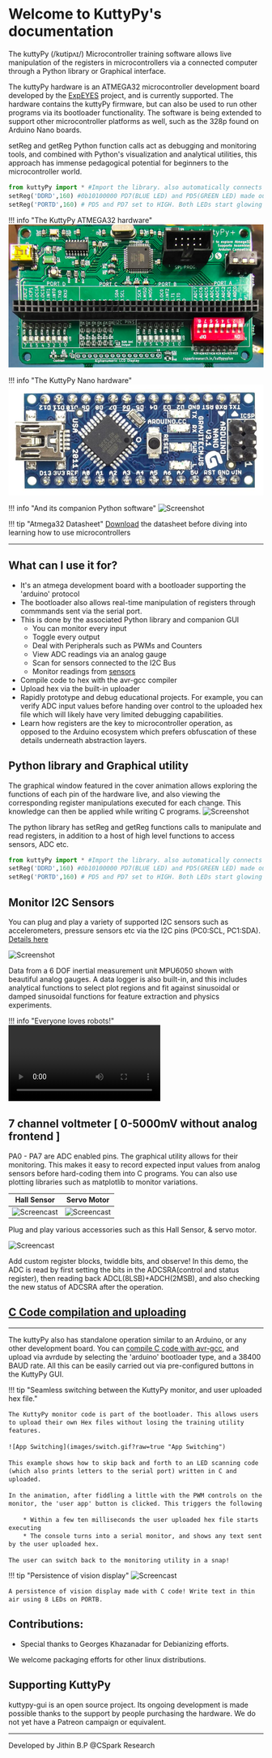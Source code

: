 # Welcome to KuttyPy's documentation

The kuttyPy (/kʊtipʌɪ/) Microcontroller training software allows live manipulation of the registers
in microcontrollers via a connected computer through a Python library or Graphical interface.

The kuttyPy hardware is an ATMEGA32 microcontroller development board developed by the [ExpEYES](http://expeyes.in) project, and is 
currently supported. The hardware contains the kuttyPy firmware, but can also be used to run other
programs via its bootloader functionality.
The software is being extended to support other microcontroller platforms as well, such as the 328p
 found on Arduino Nano boards.


setReg and getReg Python function calls act as debugging and monitoring tools, and combined with Python's visualization 
and analytical utilities, this approach has immense pedagogical potential for beginners to the microcontroller world. 
```python
from kuttyPy import * #Import the library. also automatically connects to any available kuttypy hardware.
setReg('DDRD',160) #0b10100000 PD7(BLUE LED) and PD5(GREEN LED) made output type
setReg('PORTD',160) # PD5 and PD7 set to HIGH. Both LEDs start glowing
```

!!! info "The KuttyPy ATMEGA32 hardware"
	![Screenshot](images/banner_pcb.png)

!!! info "The KuttyPy Nano hardware"
	![Screenshot](imagesnano/banner_nano.jpg)

!!! info "And its companion Python software"
	![Screenshot](images/main.gif?raw=true "Recording of the User Interface")

!!! tip "Atmega32 Datasheet"
	[Download](http://ww1.microchip.com/downloads/en/devicedoc/doc2503.pdf) the datasheet before diving
	into learning how to use microcontrollers


---
## What can I use it for?

+ It's an atmega development board with a bootloader supporting the 'arduino' protocol
+ The bootloader also allows real-time manipulation of registers through commmands sent via the serial port.
+ This is done by the associated Python library and companion GUI
    + You can monitor every input
    + Toggle every output
    + Deal with Peripherals such as PWMs and Counters
    + View ADC readings via an analog gauge
    + Scan for sensors connected to the I2C Bus
    + Monitor readings from [sensors](sensors)
+ Compile code to hex with the avr-gcc compiler
+ Upload hex via the built-in uploader
+ Rapidly prototype and debug educational projects. For example, you can verify ADC input values before handing over control to the uploaded hex file which will likely have very limited debugging capabilities.
+ Learn how registers are the key to microcontroller operation, as opposed to the Arduino ecosystem which prefers obfuscation of these details underneath abstraction layers.

## Python library and Graphical utility

The graphical window featured in the cover animation allows exploring the functions of each pin of the hardware live, and also
viewing the corresponding register manipulations executed for each change. This knowledge can then be applied while writing C programs.
![Screenshot](images/blink.gif?raw=true "Write Python code to blink all of PORT D")

The python library has setReg and getReg functions calls to manipulate and read registers, in addition to a host of high level functions
to access sensors, ADC etc.
```python
from kuttyPy import * #Import the library. also automatically connects to any available kuttypy hardware.
setReg('DDRD',160) #0b10100000 PD7(BLUE LED) and PD5(GREEN LED) made output type
setReg('PORTD',160) # PD5 and PD7 set to HIGH. Both LEDs start glowing
```

## Monitor I2C Sensors

You can plug and play a variety of supported I2C sensors such as accelerometers, pressure sensors etc via the I2C pins (PC0:SCL, PC1:SDA).
[Details here](sensors)

![Screenshot](images/mpu6050.gif?raw=true "6 DOF inertial measurement unit MPU6050")

Data from a 6 DOF inertial measurement unit MPU6050 shown with beautiful analog gauges. A data logger is also built-in, and
this includes analytical functions to select plot regions and fit against sinusoidal or damped sinusoidal functions for 
feature extraction and physics experiments.

!!! info "Everyone loves robots!"
	<video controls >
		<source src="images/robot.mp4"
				type="video/mp4">
		Sorry, your browser doesn't support embedded videos.
	</video>


## 7 channel voltmeter [ 0-5000mV without analog frontend ]

PA0 - PA7 are ADC enabled pins. The graphical utility allows for their monitoring. This makes it easy to record expected input
values from analog sensors before hard-coding them into C programs. You can also use plotting libraries such as matplotlib to monitor variations.


Hall Sensor|Servo Motor
---|---
![Screencast](images/hall_sensor.webp?raw=true "Hall sensor!") | ![Screencast](images/servo_motor.webp?raw=true "Hall sensor!")

Plug and play various accessories such as this Hall Sensor, & servo motor.

![Screencast](images/custom_registers.gif?raw=true "Add Register widgets, twiddle bits, and see what happens!")

Add custom register blocks, twiddle bits, and observe!
In this demo, the ADC is read by first setting the bits in the ADCSRA(control and status register), then reading back ADCL(8LSB)+ADCH(2MSB), and also checking the new status of ADCSRA after the operation.

## [C Code compilation and uploading](programming/c)
---

The kuttyPy also has standalone operation similar to an Arduino, or any other development board.
You can [compile C code with avr-gcc](programming/c), and upload via avrdude by selecting the 'arduino' bootloader type, and a 38400 BAUD rate. All
this can be easily carried out via pre-configured buttons in the KuttyPy GUI.

!!! tip "Seamless switching between the KuttyPy monitor, and user uploaded hex file."

	The KuttyPy monitor code is part of the bootloader. This allows users to upload their own Hex files without losing the training utility features.

	![App Switching](images/switch.gif?raw=true "App Switching")

	This example shows how to skip back and forth to an LED scanning code (which also prints letters to the serial port) written in C and uploaded.

	In the animation, after fiddling a little with the PWM controls on the monitor, the 'user app' button is clicked. This triggers the following

		* Within a few ten milliseconds the user uploaded hex file starts executing
		* The console turns into a serial monitor, and shows any text sent by the user uploaded hex.

	The user can switch back to the monitoring utility in a snap!

!!! tip "Persistence of vision display"
	![Screencast](images/pov_display.webp?raw=true "POV display!")

	A persistence of vision display made with C code! Write text in thin air using 8 LEDs on PORTB.


## Contributions:
+ Special thanks to Georges Khazanadar for Debianizing efforts.

We welcome packaging efforts for other linux distributions.

## Supporting KuttyPy

kuttypy-gui is an open source project. Its ongoing development is made possible thanks to the support by 
people purchasing the hardware. We do not yet have a Patreon campaign or equivalent.

---
Developed by Jithin B.P @CSpark Research
